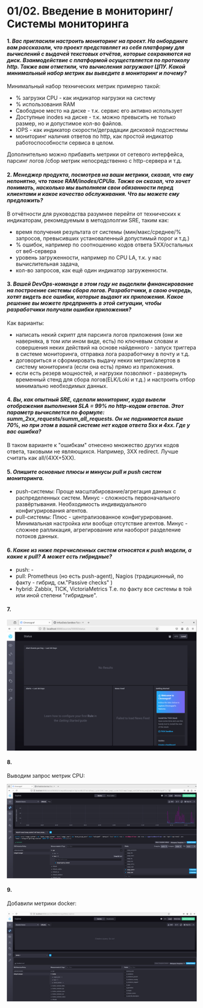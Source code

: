 # 01/02. Введение в мониторинг/Системы мониторинга

#### 1. _Вас пригласили настроить мониторинг на проект. На онбординге вам рассказали, что проект представляет из себя платформу для вычислений с выдачей текстовых отчётов, которые сохраняются на диск. Взаимодействие с платформой осуществляется по протоколу http. Также вам отметили, что вычисления загружают ЦПУ. Какой минимальный набор метрик вы выведите в мониторинг и почему?_

Минимальный набор технических метрик примерно такой:
- % загрузки CPU - как индикатор нагрузки на систему
- % использования RAM
- Свободное место на диске - т.к. сервис его активно использует
- Доступные inodes на диске - т.к. можно превысить не только размер, но и допустимое кол-во файлов.
- IOPS - как индикатор скорости/деградации дисковой подсистемы
- мониторинг наличия ответов по http, как простой индикатор работоспособности сервиса в целом.

Дополнительно можно прибавить метрики от сетевого интерфейса, парсинг логов /сбор метрик непосредственно с http-сервера и т.д.

#### 2. _Менеджер продукта, посмотрев на ваши метрики, сказал, что ему непонятно, что такое RAM/inodes/CPUla. Также он сказал, что хочет понимать, насколько мы выполняем свои обязанности перед клиентами и какое качество обслуживания. Что вы можете ему предложить?_

В отчётности для руководства разумнее перейти от технических к индикаторам, рекомедуемым в методололгии SRE, таким как:

- время получения результата от системы (мин/макс/среднее/% запросов, превысивших установаленный допустимый порог и т.д.)
- % ошибок, например по соотношению кодов ответа 5XX/остальных от веб-сервера
- уровень загруженности, например по CPU LA, т.к. у нас вычислительная задача, 
- кол-во запросов, как ещё один индикатор загруженности.

#### 3. _Вашей DevOps-команде в этом году не выделили финансирование на построение системы сбора логов. Разработчики, в свою очередь, хотят видеть все ошибки, которые выдают их приложения. Какое решение вы можете предпринять в этой ситуации, чтобы разработчики получали ошибки приложения?_

Как варианты:
- написать некий скрипт для парсинга логов приложения (они же наверняка, в том или ином виде, есть) по ключевым словам
и совершения неких действий на основе найденного - запуск триггера в системе мониторинга, отправка лога разработчику в почту и т.д. 
- договориться и сформировать выдачу неких метрик/алертов в систему мониторинга (если она есть) прямо из приложения.
- если есть резерв мощностей, и нагрузки позволяют - развернуть временный стенд для сбора логов(ELK/Loki и т.д.) и настроить отбор минимально необходимых данных.

#### 4. _Вы, как опытный SRE, сделали мониторинг, куда вывели отображения выполнения SLA = 99% по http-кодам ответов. Этот параметр вычисляется по формуле: summ_2xx_requests/summ_all_requests. Он не поднимается выше 70%, но при этом в вашей системе нет кодов ответа 5xx и 4xx. Где у вас ошибка?_

В таком варианте к "ошибкам" отнесено множество других кодов ответа, таковыми не являющихся. Например, 3ХХ redirect. 
Лучше считать как all/(4XX+5XX). 

#### 5. _Опишите основные плюсы и минусы pull и push систем мониторинга._
- push-системы: Проще масштабирование/агрегация данных с распределенных систем. Минус - сложность первоначального развёртывания. 
Необходимость индивидуального конфигурирования агентов.
- pull-системы: Плюс - централизованное конфигурирование. Минимальная настройка или вообще отсутствие агентов. 
Минус - сложнее рапликация, агрегирование или наоборот разделение потоков данных.
#### 6. _Какие из ниже перечисленных систем относятся к push модели, а какие к pull? А может есть гибридные?_
 - push: -
 - pull: Prometheus (но есть push-agent), Nagios (традиционный, по факту - гибрид, см."Passive checks" ) 
 - hybrid: Zabbix, TICK, VictoriaMetrics 
Т.е. по факту все системы в той или иной степени "гибридные".

#### 7.

![tf](img/02-chronograf.png)

#### 8.
Выводим запрос метрик CPU:

![tf](img/02-chronograf-cpu.png)

#### 9.
Добавили метрики docker:

![tf](img/02-chronograf-docker.png)
